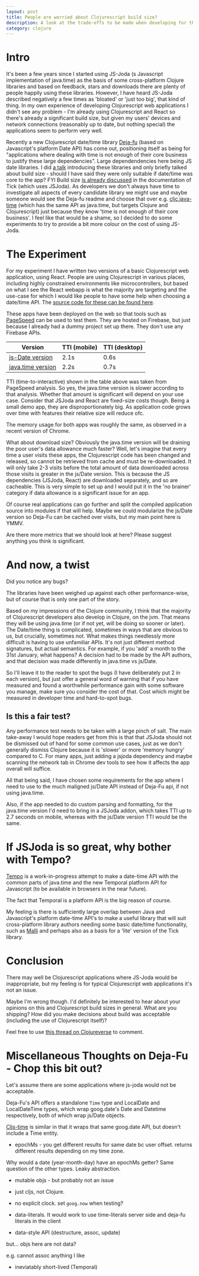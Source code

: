 ```yaml
---
layout: post
title: People are worried about Clojurescript build size?
description: A look at the trade-offs to be made when developing for the web, especially wrt date/time
category: clojure
---
```


# Intro 

It's been a few years since I started using JS-Joda (s Javascript implementation of java.time)
as the basis of some cross-platform Clojure libraries and based on feedback, stars and downloads
there are plenty of people happily using these libraries. However, I have heard JS-Joda described
negatively a few times
as 'bloated' or 'just too big', that kind of thing. In my own experience of developing Clojurescript web 
applications I didn't see any problem - I'm already using Clojurescript and React so there's
already a significant build size, but given my users' devices and 
network connections (reasonably up to date, but nothing special) the applications seem to perform
very well. 

Recently a new Clojurescript date/time library [Deja-fu](https://github.com/lambdaisland/deja-fu) (based on Javascript's platform Date API) has come out, 
positioning itself as being for 
"applications where dealing with time is not enough of their core business to justify these large dependencies".
Large dependendencies here being JS date libraries. I did [a talk]()
introducing these libraries and only briefly talked about build size - should I have said they were only suitable
if date/time was core to the app? FYI Build size [is already discussed](https://github.com/juxt/tick/blob/master/docs/cljs.adoc)
in the documentation of Tick (which uses JSJoda). As developers we don't always have time to investigate all 
aspects of every candidate library we might use
and maybe someone would see the Deja-fu readme and choose that over e.g. [cljc.java-time](https://github.com/henryw374/cljc.java-time)
(which has the same API as java.time, but targets Clojure and Clojurescript) just because they know 'time is not enough of their core business'.
I feel like that would be a shame, so I decided
to do some experiments to try to provide a bit more colour on the cost of using JS-Joda.

# The Experiment

For my experiment I have written two versions of a basic Clojurescript web application, using React. People are using Clojurescript
in various places, including highly constrained environments like microcontrollers, but based on what 
I see the React webapp is what the majority are targeting and the use-case for which I would like people to have
some help when choosing a date/time API. The [source code for these can be found here](https://github.com/henryw374/cljs-date-lib-comparison).

These apps have been deployed on the web so that tools such as [PageSpeed](https://developers.google.com/speed/pagespeed/insights/)
can be used to test them. They are hosted on Firebase, but just because I already had a dummy project set up there. They don't
use any Firebase APIs.

 Version             |  TTI  (mobile)        | TTI (desktop) | 
|---------------------|---------------|---------------|
| [js-Date version](https://friendly-eats-demo-e71b7.web.app/js-date.html) | 2.1s | 0.6s |
| [java.time version](https://friendly-eats-demo-e71b7.web.app/java-time.html) | 2.2s | 0.7s |

 TTI (time-to-interactive) shown in the table above was taken from PageSpeed analysis. So yes, 
the java.time version is slower according to that analysis. Whether that amount is significant will depend on your use case.
Consider that JSJoda and React are fixed-size costs though. Being a small demo app, they 
 are disproportionately big. As application code grows over time with features their 
relative size will reduce ofc.

The memory usage for both apps was roughly the same, as observed in a recent version of Chrome.

What about download size? Obviously the java.time version will be draining the poor user's data allowance 
much faster? Well, let's imagine that every time a user visits these apps, the Clojurescript code has 
been changed and released, so cannot be retrieved from cache and must be re-downloaded.
It will only take 2-3 visits before the total amount of data downloaded across those visits is greater 
in the js/Date version. This is because the JS dependencies (JSJoda, React) are downloaded separately, 
and so are cacheable. This is very simple to set up and I would put it in the 'no brainer' category
if data allowance is a significant issue for an app. 

Of course real applications can go further and split the compiled application source into modules 
if that will help. Maybe we could modularize the js/Date version so Deja-Fu can be cached over visits, 
but my main point here is YMMV.

Are there more metrics that we should look at here? Please suggest anything you think is significant.

# And now, a twist

Did you notice any bugs?

The libraries have been weighed up against each other performance-wise, but
of course that is only one part of the story. 

Based on my impressions of the Clojure community, I think that the majority of Clojurescript developers
 also develop in Clojure, on the jvm. That means they will be using java.time (or if not yet,
will be doing so sooner or later). The Date/time thing is complicated, sometimes in
ways that are obvious to us, but crucially, sometimes not. What makes things needlessly more
difficult is having to use unfamiliar APIs. It's not just different method
signatures, but actual semantics. For example, if you 'add' a month to the 31st January, what happens?
A decision had to be made by the API authors, and that decision was made differently in java.time vs js/Date.

So I'll leave it to the reader to spot the bugs (I have deliberately put 2 in each version), but 
just offer a general word of warning that if you have
measured and found a worthwhile performance gain with some software you manage, make sure you consider 
the cost of that. Cost which 
might be measured in developer time and hard-to-spot bugs.

## Is this a fair test?

Any performance test needs to be taken with a large pinch of salt. The main take-away I would hope readers
get from this is that that JSJoda should not be dismissed out of hand for some common use cases, just 
as we don't generally dismiss Clojure because it is 'slower' or more 'memory hungry' compared to C. For many apps,
just adding a jsjoda dependency and maybe scanning the network tab in Chrome dev tools to see how it affects the
app overall will suffice.

All that being said, I have chosen some requirements for the app where I need to use to the much 
maligned js/Date API instead of Deja-Fu api, if not using java.time. 

Also, if the app needed to do custom parsing and formatting, for the java.time version I'd need to bring in a JSJoda addon, 
which takes TTI up to 2.7 seconds on mobile, whereas with the js/Date version TTI would be the same.

# If JSJoda is so great, why bother with Tempo?

[Tempo](https://github.com/henryw374/tempo) is a work-in-progress attempt to make a date-time API with the common parts of java.time
and the new Temporal platform API for Javascript (to be available in browsers in the near future).

The fact that Temporal is a platform API is the big reason of course.

My feeling is there is sufficiently large overlap between Java and Javascript's platform date-time API's to make a useful 
library that will suit cross-platform 
library authors needing some basic date/time functionality, such as [Malli](https://github.com/metosin/malli/issues/49) and 
perhaps also as a basis for a 'lite' version of the Tick library. 

# Conclusion

There may well be Clojurescript applications where JS-Joda would be inappropriate, but my feeling is 
for typical Clojurescript web applications it's not an issue.

Maybe I'm wrong though. I'd definitely be interested to hear about your opinions on this
and Clojurescript build sizes in general. What are you shipping? How did you make decisions 
about build was acceptable (including
the use of Clojurescript itself)?

Feel free to use [this thread on Clojureverse]() to comment. 

# Miscellaneous Thoughts on Deja-Fu - Chop this bit out?

Let's assume there are some applications where js-joda would not be acceptable. 

Deja-Fu's API offers a standalone `Time` type and LocalDate and LocalDateTime types, which wrap 
goog.date's Date and Datetime respectively, both of which wrap js/Date objects.

[Cljs-time]() is similar in that it wraps that same goog.date API, but doesn't include a Time entity.


* epochMs - you get different results for same date bc user offset. returns different results depending on my time zone.

Why would a date (year-month-day) have an epochMs getter? Same question of the other types. Leaky abstraction.

* mutable objs - but probably not an issue

* just cljs, not Clojure.

* no explicit clock. set `goog.now` when testing?

* data-literals. It would work to use time-literals server side and deja-fu literals in the client

* data-style API (destructure, assoc, update)

but...  objs here are not data?

e.g. cannot assoc anything I like

* ineviatably short-lived (Temporal)


